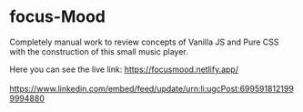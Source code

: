 # focus-Mood

Completely manual work to review concepts of Vanilla JS and Pure CSS with the construction of this small music player.

Here you can see the live link: https://focusmood.netlify.app/
<br>
<br>
https://www.linkedin.com/embed/feed/update/urn:li:ugcPost:6995918121999994880
